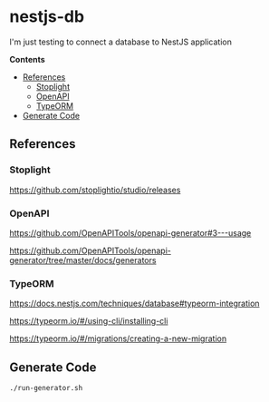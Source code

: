# nestjs-db

I'm just testing to connect a database to NestJS application

**Contents**

<!-- @import "[TOC]" {cmd="toc" depthFrom=2 depthTo=6 orderedList=false} -->

<!-- code_chunk_output -->

- [References](#references)
  - [Stoplight](#stoplight)
  - [OpenAPI](#openapi)
  - [TypeORM](#typeorm)
- [Generate Code](#generate-code)

<!-- /code_chunk_output -->

## References

### Stoplight 

<https://github.com/stoplightio/studio/releases>

### OpenAPI

<https://github.com/OpenAPITools/openapi-generator#3---usage>

<https://github.com/OpenAPITools/openapi-generator/tree/master/docs/generators>

### TypeORM

<https://docs.nestjs.com/techniques/database#typeorm-integration>

<https://typeorm.io/#/using-cli/installing-cli>

<https://typeorm.io/#/migrations/creating-a-new-migration>

## Generate Code

```bash
./run-generator.sh
```
